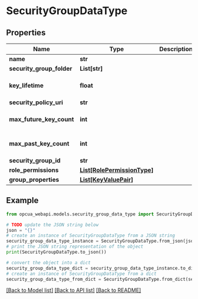 # SecurityGroupDataType


## Properties

Name | Type | Description | Notes
------------ | ------------- | ------------- | -------------
**name** | **str** |  | [optional] 
**security_group_folder** | **List[str]** |  | [optional] 
**key_lifetime** | **float** |  | [optional] [default to 0]
**security_policy_uri** | **str** |  | [optional] 
**max_future_key_count** | **int** |  | [optional] [default to 0]
**max_past_key_count** | **int** |  | [optional] [default to 0]
**security_group_id** | **str** |  | [optional] 
**role_permissions** | [**List[RolePermissionType]**](RolePermissionType.md) |  | [optional] 
**group_properties** | [**List[KeyValuePair]**](KeyValuePair.md) |  | [optional] 

## Example

```python
from opcua_webapi.models.security_group_data_type import SecurityGroupDataType

# TODO update the JSON string below
json = "{}"
# create an instance of SecurityGroupDataType from a JSON string
security_group_data_type_instance = SecurityGroupDataType.from_json(json)
# print the JSON string representation of the object
print(SecurityGroupDataType.to_json())

# convert the object into a dict
security_group_data_type_dict = security_group_data_type_instance.to_dict()
# create an instance of SecurityGroupDataType from a dict
security_group_data_type_from_dict = SecurityGroupDataType.from_dict(security_group_data_type_dict)
```
[[Back to Model list]](../README.md#documentation-for-models) [[Back to API list]](../README.md#documentation-for-api-endpoints) [[Back to README]](../README.md)


